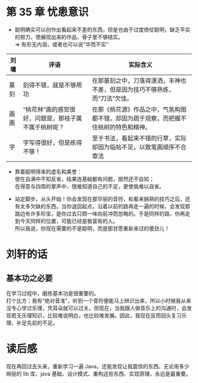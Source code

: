 # 第 35 章 忧患意识

- 聪明确实可以创作出看起来不差的东西，但是也由于过度倚仗聪明，缺乏平实的努力，使展现出来的作品，骨子里不够结实。  
  => 有形无内涵，或者也可以说“华而不实”

| 刘墉 | 评语                                                 | 实际含义                                                                             |
| ---- | ---------------------------------------------------- | ------------------------------------------------------------------------------------ |
| 篆刻 | 刻得不错，就是不够用功                               | 在那篆刻之中，刀落得潇洒，丰神也不差，但是因为技巧不够熟练，而“刀法”欠佳。           |
| 画画 | “桃花林”画的感觉很好，问题是，那枝子属不属于桃树呢？ | 在那《桃花源》作品之中，气氛构图都不错，却因为疏于观察，而把握不住桃树的特色和精神。 |
| 字   | 字写得很好，但是练得不够！                           | 至于书法，看起来不错的行草，实际却因为临帖不足，以致笔画顺序不合章法                 |

- 靠着聪明得来的虚名和美誉：  
  使在自满中不知反省，结果连基础都有问题，居然还不自知；  
  在得意与四周的掌声中，很难知道自己的不足，更使我难以自省。

- 站定脚步，从头开始！你会发现在那华丽的音符，和看来娴熟的技巧之后，还有太多欠缺的东西。当你退回起点，沿着以前的路再走一遍的时候，会发现那路边有许多珍宝，是你过去只顾一味向前冲而忽略的。于是同样的路，你再走到今天同样的位置，可能已经是极富有的人。  
  所以我说，你现在需要的不是聪明，而是那甘愿重新来过的傻劲儿！

# 刘轩的话

## 基本功之必要

在学习过程中，磨炼基本功是很重要的。  
打个比方：我有“绝对音准”，听到一个音符便能马上辨识出来，所以小时候我从来没专心学过乐理，凭耳朵就可以过关。但现在，当我跟人做音乐上的沟通时，会发现若无乐理知识，比较难说明白，也比较难发展。因此，我现在反而回头复习乐理，补足先前的不足。

# 读后感

现在再回过去头来，重新学习一遍 Java，还能发现让我震惊的东西。无论用多少绚丽的 lib 库，java 基础、设计模式、重构这些东西、实现原理，永远是最重要。
